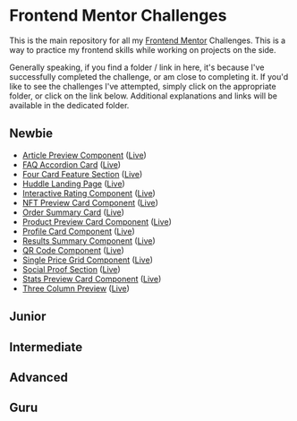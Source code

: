 # Frontend Mentor Challenges

This is the main repository for all my [Frontend Mentor](https://www.frontendmentor.io/home) Challenges. This is a way to practice my frontend skills while working on projects on the side.

Generally speaking, if you find a folder / link in here, it's because I've successfully completed the challenge, or am close to completing it. If you'd like to see the challenges I've attempted, simply click on the appropriate folder, or click on the link below. Additional explanations and links will be available in the dedicated folder.

## Newbie

- [Article Preview Component](https://github.com/GabrielMontplaisir/frontend-mentor/tree/main/newbie/article-preview-component) ([Live](https://gabrielmontplaisir.com/frontend-mentor/newbie/article-preview-component))
- [FAQ Accordion Card](https://github.com/GabrielMontplaisir/frontend-mentor/tree/main/newbie/faq-accordion-card) ([Live](https://gabrielmontplaisir.com/frontend-mentor/newbie/faq-accordion-card))
- [Four Card Feature Section](https://github.com/GabrielMontplaisir/frontend-mentor/tree/main/newbie/four-card-section) ([Live](https://gabrielmontplaisir.com/frontend-mentor/newbie/four-card-section))
- [Huddle Landing Page](https://github.com/GabrielMontplaisir/frontend-mentor/tree/main/newbie/huddle-landing-page) ([Live](https://gabrielmontplaisir.com/frontend-mentor/newbie/huddle-landing-page))
- [Interactive Rating Component](https://github.com/GabrielMontplaisir/frontend-mentor/tree/main/newbie/interactive-rating-component) ([Live](https://gabrielmontplaisir.com/frontend-mentor/newbie/interactive-rating-component))
- [NFT Preview Card Component](https://github.com/GabrielMontplaisir/frontend-mentor/tree/main/newbie/nft-preview-card) ([Live](https://gabrielmontplaisir.com/frontend-mentor/newbie/nft-preview-card))
- [Order Summary Card](https://github.com/GabrielMontplaisir/frontend-mentor/tree/main/newbie/order-summary-card) ([Live](https://gabrielmontplaisir.com/frontend-mentor/newbie/order-summary-card))
- [Product Preview Card Component](https://github.com/GabrielMontplaisir/frontend-mentor/tree/main/newbie/product-card) ([Live](https://gabrielmontplaisir.com/frontend-mentor/newbie/product-card))
- [Profile Card Component](https://github.com/GabrielMontplaisir/frontend-mentor/tree/main/newbie/profile-card-component) ([Live](https://gabrielmontplaisir.com/frontend-mentor/newbie/profile-card-component))
- [Results Summary Component](https://github.com/GabrielMontplaisir/frontend-mentor/tree/main/newbie/results-summary-component-card) ([Live](https://gabrielmontplaisir.com/frontend-mentor/newbie/results-summary-component-card))
- [QR Code Component](https://github.com/GabrielMontplaisir/frontend-mentor/tree/main/newbie/qr-code) ([Live](https://gabrielmontplaisir.com/frontend-mentor/newbie/qr-code))
- [Single Price Grid Component](https://github.com/GabrielMontplaisir/frontend-mentor/tree/main/newbie/single-price-grid) ([Live](https://gabrielmontplaisir.com/frontend-mentor/newbie/single-price-grid))
- [Social Proof Section](https://github.com/GabrielMontplaisir/frontend-mentor/tree/main/newbie/social-proof-section-master) ([Live](https://gabrielmontplaisir.com/frontend-mentor/newbie/social-proof-section-master))
- [Stats Preview Card Component](https://github.com/GabrielMontplaisir/frontend-mentor/tree/main/newbie/stats-preview-card) ([Live](https://gabrielmontplaisir.com/frontend-mentor/newbie/stats-preview-card))
- [Three Column Preview](https://github.com/GabrielMontplaisir/frontend-mentor/tree/main/newbie/three-column-preview) ([Live](https://gabrielmontplaisir.com/frontend-mentor/newbie/three-column-preview))

## Junior

## Intermediate

## Advanced

## Guru

